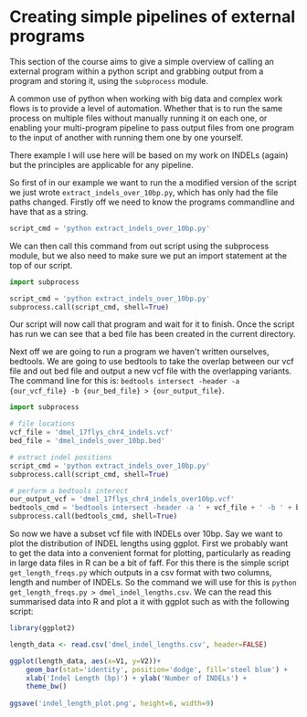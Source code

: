 # Creating simple pipelines of external programs

This section of the course aims to give a simple overview of calling an external program within a python script and grabbing output from a program and storing it, using the ```subprocess``` module.
 
A common use of python when working with big data and complex work flows is to provide a level of automation. Whether that is to run the same process on multiple files without manually running it on each one, or enabling your multi-program pipeline to pass output files from one program to the input of another with running them one by one yourself.
 
There example I will use here will be based on my work on INDELs (again) but the principles are applicable for any pipeline.
 
So first of in our example we want to run the a modified version of the script we just wrote ```extract_indels_over_10bp.py```, which has only had the file paths changed. Firstly off we need to know the programs commandline and have that as a string.

```python
script_cmd = 'python extract_indels_over_10bp.py'
```

We can then call this command from out script using the subprocess module, but we also need to make sure we put an import statement at the top of our script.
 
```python
import subprocess

script_cmd = 'python extract_indels_over_10bp.py'
subprocess.call(script_cmd, shell=True)
```
Our script will now call that program and wait for it to finish. Once the script has run we can see that a bed file has been created in the current directory.

Next off we are going to run a program we haven't written ourselves, bedtools. We are going to use bedtools to take the overlap between our vcf file and out bed file and output a new vcf file with the overlapping variants. The command line for this is: ```bedtools intersect -header -a {our_vcf_file} -b {our_bed_file} > {our_output_file}```.

```python
import subprocess

# file locations
vcf_file = 'dmel_17flys_chr4_indels.vcf' 
bed_file = 'dmel_indels_over_10bp.bed'

# extract indel positions
script_cmd = 'python extract_indels_over_10bp.py'
subprocess.call(script_cmd, shell=True)

# perform a bedtools interect
our_output_vcf = 'dmel_17flys_chr4_indels_over10bp.vcf'
bedtools_cmd = 'bedtools intersect -header -a ' + vcf_file + ' -b ' + bed_file + ' > ' + our_output_vcf
subprocess.call(bedtools_cmd, shell=True)
```

So now we have a subset vcf file with INDELs over 10bp. Say we want to plot the distribution of INDEL lengths using ggplot. First we probably want to get the data into a convenient format for plotting, particularly as reading in large data files in R can be a bit of faff. For this there is the simple script ```get_length_freqs.py``` which outputs in a csv format with two columns, length and number of INDELs. So the command we will use for this is ```python get_length_freqs.py > dmel_indel_lengths.csv```. We can the read this summarised data into R and plot a it with ggplot such as with the following script:

```R
library(ggplot2)

length_data <- read.csv('dmel_indel_lengths.csv', header=FALSE)

ggplot(length_data, aes(x=V1, y=V2))+
    geom_bar(stat='identity', position='dodge', fill='steel blue') +
    xlab('Indel Length (bp)') + ylab('Number of INDELs') +
    theme_bw()
    
ggsave('indel_length_plot.png', height=6, width=9)
```
